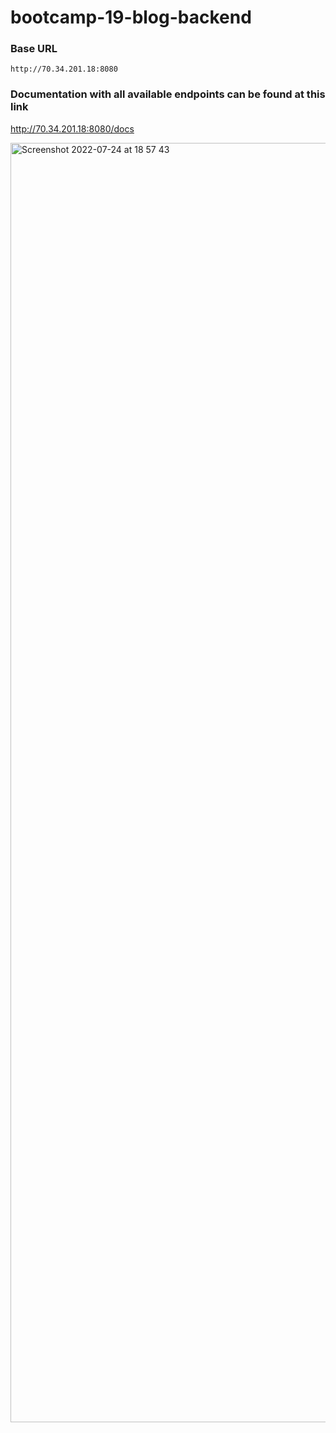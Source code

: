 # bootcamp-19-blog-backend


### Base URL

```
http://70.34.201.18:8080
```


### Documentation with all available endpoints can be found at this link

http://70.34.201.18:8080/docs


<img width="2047" alt="Screenshot 2022-07-24 at 18 57 43" src="https://user-images.githubusercontent.com/50461642/180658039-6c608ee4-3b05-4a60-95de-7a889fabd192.png">
